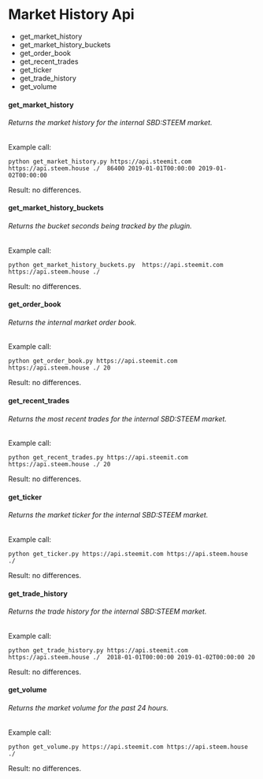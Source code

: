 # Market History Api 
- get_market_history
- get_market_history_buckets
- get_order_book
- get_recent_trades
- get_ticker
- get_trade_history
- get_volume

#### get_market_history
###### Returns the market history for the internal SBD:STEEM market.
Example call:

`python get_market_history.py https://api.steemit.com https://api.steem.house ./ 
86400 2019-01-01T00:00:00 2019-01-02T00:00:00`

Result: no differences.

#### get_market_history_buckets
###### Returns the bucket seconds being tracked by the plugin.
Example call: 

`python get_market_history_buckets.py  https://api.steemit.com https://api.steem.house ./`

Result: no differences.

#### get_order_book
###### Returns the internal market order book.
Example call:

`python get_order_book.py https://api.steemit.com https://api.steem.house ./ 20`

Result: no differences.

#### get_recent_trades
###### Returns the most recent trades for the internal SBD:STEEM market.
Example call:

`python get_recent_trades.py https://api.steemit.com https://api.steem.house ./ 20`

Result: no differences.

#### get_ticker
###### Returns the market ticker for the internal SBD:STEEM market.
Example call:

`python get_ticker.py https://api.steemit.com https://api.steem.house ./`

Result: no differences.

#### get_trade_history
###### Returns the trade history for the internal SBD:STEEM market.
Example call:

`python get_trade_history.py https://api.steemit.com https://api.steem.house ./ 
2018-01-01T00:00:00 2019-01-02T00:00:00 20`

Result: no differences.
 
#### get_volume
###### Returns the market volume for the past 24 hours.
Example call:

`python get_volume.py https://api.steemit.com https://api.steem.house ./`

Result: no differences.